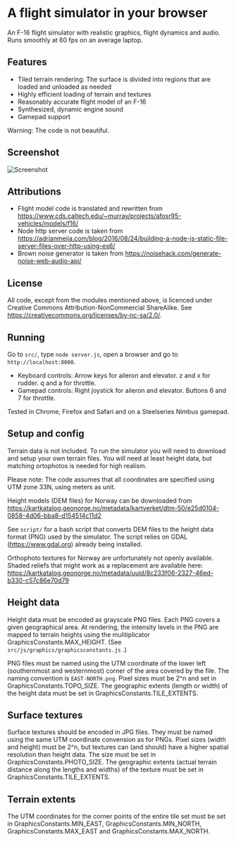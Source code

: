 # A flight simulator in your browser

An F-16 flight simulator with realistic graphics, flight dynamics and audio.
Runs smoothly at 60 fps on an average laptop.

## Features

- Tiled terrain rendering: The surface is divided into regions that are loaded and unloaded as needed
- Highly efficient loading of terrain and textures
- Reasonably accurate flight model of an F-16
- Synthesized, dynamic engine sound
- Gamepad support

Warning: The code is not beautiful.

## Screenshot

![Screenshot](https://github.com/kristoffer-dyrkorn/flightsimulator/blob/master/screenshots/flight.jpg)

## Attributions

- Flight model code is translated and rewritten from https://www.cds.caltech.edu/~murray/projects/afosr95-vehicles/models/f16/
- Node http server code is taken from https://adrianmejia.com/blog/2016/08/24/building-a-node-js-static-file-server-files-over-http-using-es6/
- Brown noise generator is taken from https://noisehack.com/generate-noise-web-audio-api/

## License

All code, except from the modules mentioned above, is licenced under Creative Commons Attribution-NonCommercial ShareAlike. See https://creativecommons.org/licenses/by-nc-sa/2.0/.

## Running

Go to `src/`, type `node server.js`, open a browser and go to `http://localhost:8000`.

- Keyboard controls: Arrow keys for aileron and elevator. z and x for rudder. q and a for throttle.
- Gamepad controls: Right joystick for aileron and elevator. Buttons 6 and 7 for throttle.

Tested in Chrome, Firefox and Safari and on a Steelseries Nimbus gamepad.

## Setup and config

Terrain data is not included. To run the simulator you will need to download and setup your own terrain files. You will need at least height data, but matching ortophotos is needed for high realism.

Please note: The code assumes that all coordinates are specified using UTM zone 33N, using meters as unit.

Height models (DEM files) for Norway can be downloaded from
https://kartkatalog.geonorge.no/metadata/kartverket/dtm-50/e25d0104-0858-4d06-bba8-d154514c11d2

See `script/` for a bash script that converts DEM files to the height data format (PNG) used by the simulator. The script relies on GDAL (https://www.gdal.org) already being installed.

Orthophoto textures for Norway are unfortunately not openly available. Shaded reliefs that might work as a replacement are available here:
https://kartkatalog.geonorge.no/metadata/uuid/8c233f06-2327-46ed-b330-c57c86e70d79

## Height data

Height data must be encoded as grayscale PNG files. Each PNG covers a given geographical area. At rendering, the intensity levels in the PNG are mapped to terrain heights using the mulitiplicator GraphicsConstants.MAX_HEIGHT. (See `src/js/graphics/graphicsconstants.js` .)

PNG files must be named using the UTM coordinate of the lower left (southernmost and westernmost) corner of the area covered by the file. The naming convention is `EAST-NORTH.png`. Pixel sizes must be 2^n and set in GraphicsConstants.TOPO_SIZE. The geographic extents (length or width) of the height data must be set in GraphicsConstants.TILE_EXTENTS.

## Surface textures

Surface textures should be encoded in JPG files. They must be named using the same UTM coordinate convension as for PNGs. Pixel sizes (width and height) must be 2^n, but textures can (and should) have a higher spatial resolution than height data. The size must be set in GraphicsConstants.PHOTO_SIZE. The geographic extents (actual terrain distance along the lengths and widths) of the texture must be set in GraphicsConstants.TILE_EXTENTS.

## Terrain extents

The UTM coordinates for the corner points of the entire tile set must be set in
GraphicsConstants.MIN_EAST, GraphicsConstants.MIN_NORTH, GraphicsConstants.MAX_EAST and GraphicsConstants.MAX_NORTH.
